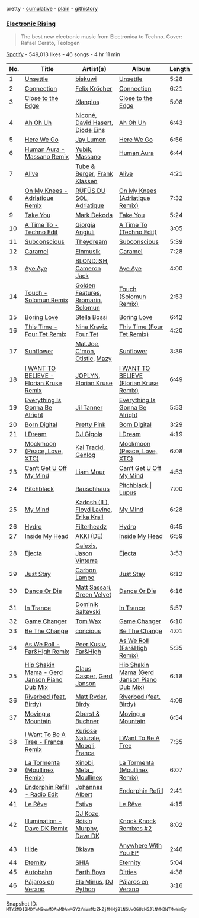 pretty - [cumulative](/playlists/cumulative/37i9dQZF1DX8AliSIsGeKd.md) - [plain](/playlists/plain/37i9dQZF1DX8AliSIsGeKd) - [githistory](https://github.githistory.xyz/mackorone/spotify-playlist-archive/blob/main/playlists/plain/37i9dQZF1DX8AliSIsGeKd)

### [Electronic Rising](https://open.spotify.com/playlist/37i9dQZF1DX8AliSIsGeKd)

> The best new electronic music from Electronica to Techno\. Cover: Rafael Cerato, Teologen

[Spotify](https://open.spotify.com/user/spotify) - 549,013 likes - 46 songs - 4 hr 11 min

| No. | Title | Artist(s) | Album | Length |
|---|---|---|---|---|
| 1 | [Unsettle](https://open.spotify.com/track/3V19UAFpzm9U4C8hDT1IPh) | [biskuwi](https://open.spotify.com/artist/2wdY7YDYVddKtVbbgh1fCT) | [Unsettle](https://open.spotify.com/album/7N2bpwShKs3kkbT3nS7RYd) | 5:28 |
| 2 | [Connection](https://open.spotify.com/track/7x5EJiMQcdxZFH2kDzF9SN) | [Felix Kröcher](https://open.spotify.com/artist/6lDsCwKwjMQAmR2ueIGUGJ) | [Connection](https://open.spotify.com/album/3f9QRfeqrQZZTBXy5ZHad7) | 6:21 |
| 3 | [Close to the Edge](https://open.spotify.com/track/5QC6Ze5kjWoFr3xHOXhx1N) | [Klanglos](https://open.spotify.com/artist/1jV311C5ADuBqCPpprsjUp) | [Close to the Edge](https://open.spotify.com/album/6fDQUCufTFl072nXDT54Hm) | 5:08 |
| 4 | [Ah Oh Uh](https://open.spotify.com/track/1CySFxnVmZ4ss602pZ1syF) | [Niconé](https://open.spotify.com/artist/70s3JhU9Ai0cIowagibjNI), [David Hasert](https://open.spotify.com/artist/5k3tGz3uryhQGnQryA2b6d), [Diode Eins](https://open.spotify.com/artist/6SDn6pAFOILXizOex6vrRr) | [Ah Oh Uh](https://open.spotify.com/album/5PyaZzom3Pfl2jNZZOh8Q0) | 6:43 |
| 5 | [Here We Go](https://open.spotify.com/track/6GoOF1Ao8tu8BFwBGSbwdV) | [Jay Lumen](https://open.spotify.com/artist/6rxmj7vNEofe96g84qMWoV) | [Here We Go](https://open.spotify.com/album/45g34pO040lSS6mKtrxRmG) | 6:56 |
| 6 | [Human Aura \- Massano Remix](https://open.spotify.com/track/2b0eZppcdEDh0NvMPHrlgv) | [Yubik](https://open.spotify.com/artist/4rQiYfSqmicW55TlG6vjK7), [Massano](https://open.spotify.com/artist/6htWLP8aiuf19FYMA4VQAZ) | [Human Aura](https://open.spotify.com/album/0loNravFAcXbiWG50QZzk8) | 6:44 |
| 7 | [Alive](https://open.spotify.com/track/26To29L2K4hJtH4wMg5eKA) | [Tube & Berger](https://open.spotify.com/artist/32wcuqRxZuBY5HbH1bWa8h), [Frank Klassen](https://open.spotify.com/artist/7j2H61AQsVF7TUjBPoknSp) | [Alive](https://open.spotify.com/album/7LgqFEW8MClHIvX9EwJU9W) | 4:21 |
| 8 | [On My Knees \- Adriatique Remix](https://open.spotify.com/track/7MbfrPIsgFDVJifA7p7Evk) | [RÜFÜS DU SOL](https://open.spotify.com/artist/5Pb27ujIyYb33zBqVysBkj), [Adriatique](https://open.spotify.com/artist/02DWGcShQivFepRvGJ7xhB) | [On My Knees \(Adriatique Remix\)](https://open.spotify.com/album/3AKto0kGctRc516VlXLJQr) | 7:32 |
| 9 | [Take You](https://open.spotify.com/track/6CWvElMTKXAZ1jTrqHczPz) | [Mark Dekoda](https://open.spotify.com/artist/3FzG2HgsgPRfwpX1qSK1g8) | [Take You](https://open.spotify.com/album/0GtlyPeJ3UhVY5yX2JVlzP) | 5:24 |
| 10 | [A Time To \- Techno Edit](https://open.spotify.com/track/6NmPeSdPXUc7EeMZJCpqAg) | [Giorgia Angiuli](https://open.spotify.com/artist/4iHnLagnnmgiIwMSm1wuTq) | [A Time To \(Techno Edit\)](https://open.spotify.com/album/272175FobKBZ9rQzsmFzaD) | 3:05 |
| 11 | [Subconscious](https://open.spotify.com/track/5R8PgzKg69PUSLxb2CDgzT) | [Theydream](https://open.spotify.com/artist/5dNuHnFp9DGGOxoQx1WB5v) | [Subconscious](https://open.spotify.com/album/5GuHgCcoVrDmGYnpPprN0S) | 5:39 |
| 12 | [Caramel](https://open.spotify.com/track/6SWaPVw1U27HKNQ1311hSL) | [Einmusik](https://open.spotify.com/artist/1LXTXZjheh25pXMEUT9iC1) | [Caramel](https://open.spotify.com/album/2t96IikgoOKzS0FF74gtJC) | 7:28 |
| 13 | [Aye Aye](https://open.spotify.com/track/3ZnHoSCItVMbFU8FhdjS7B) | [BLOND:ISH](https://open.spotify.com/artist/6zsJjoCtL1WByG0VsuFWzR), [Cameron Jack](https://open.spotify.com/artist/3ZziXomLvLKvBpTDzxcypH) | [Aye Aye](https://open.spotify.com/album/5RK1I6kgXh0Hkkl034kltc) | 4:00 |
| 14 | [Touch \- Solomun Remix](https://open.spotify.com/track/6JjWBvHpTLT9ngwr75i5pt) | [Golden Features](https://open.spotify.com/artist/2SrWifjYv7b5tR8EzEmn1x), [Rromarin](https://open.spotify.com/artist/4JEwT8UJ2ihmM7xWjrtPqP), [Solomun](https://open.spotify.com/artist/5wJK4kQAkVGjqM9x46KQOC) | [Touch \(Solomun Remix\)](https://open.spotify.com/album/3OzCCg2DJ8wpKZQzoXm5Kq) | 2:53 |
| 15 | [Boring Love](https://open.spotify.com/track/0wE8LMLJQHuMtWHMxyhjpa) | [Stella Bossi](https://open.spotify.com/artist/3mRoki0oqjOZy7pXCd2cSz) | [Boring Love](https://open.spotify.com/album/4Ew2yxuWJjFEgymYZbT73b) | 6:42 |
| 16 | [This Time \- Four Tet Remix](https://open.spotify.com/track/1x62N4B6k427U5Oj2aFxRY) | [Nina Kraviz](https://open.spotify.com/artist/1oZmFNkGAT93yD1xX4vTRE), [Four Tet](https://open.spotify.com/artist/7Eu1txygG6nJttLHbZdQOh) | [This Time \(Four Tet Remix\)](https://open.spotify.com/album/0GY2LOgXecSnpqFTLxnmhb) | 4:20 |
| 17 | [Sunflower](https://open.spotify.com/track/5vJGXwfzpam9FJi5buWKed) | [Mat.Joe](https://open.spotify.com/artist/38jpuy3yt3QIxQ8Fn1HTeJ), [C'mon](https://open.spotify.com/artist/6x4QkA6MiOZx0uWMOa8394), [Otistic](https://open.spotify.com/artist/6i6sCJwxvOeJWWivhbaRUd), [Mazy](https://open.spotify.com/artist/4WMADzlMfGO7djHGfBAIKU) | [Sunflower](https://open.spotify.com/album/0hmNprXazlsuIpupWZNfdn) | 3:39 |
| 18 | [I WANT TO BELIEVE \- Florian Kruse Remix](https://open.spotify.com/track/50KmwTpL8ZBOzMdnljczXb) | [JOPLYN](https://open.spotify.com/artist/32Jt1AK733JbFR82hEZ0Ih), [Florian Kruse](https://open.spotify.com/artist/7GhGgxIAhzJxZXvF1bEYZ8) | [I WANT TO BELIEVE \(Florian Kruse Remix\)](https://open.spotify.com/album/2NZl34kEkgtDbNZRvU7F9Z) | 6:49 |
| 19 | [Everything Is Gonna Be Alright](https://open.spotify.com/track/36pZvURCrdUt9Nvip1Qj7o) | [Jil Tanner](https://open.spotify.com/artist/6S9C7LP9TXbeJhoV18RmEK) | [Everything Is Gonna Be Alright](https://open.spotify.com/album/4ajpsbkQhaZVfnnmJez6LE) | 5:53 |
| 20 | [Born Digital](https://open.spotify.com/track/0vJDUTcjwCclZhE3oqNCiV) | [Pretty Pink](https://open.spotify.com/artist/78GHS9zWXcj8tBke222g5N) | [Born Digital](https://open.spotify.com/album/0Rc7DxnxrgAUZhS9xw1pYb) | 3:29 |
| 21 | [I Dream](https://open.spotify.com/track/11sYiWOe56kOdOxD8qfEgG) | [DJ Gigola](https://open.spotify.com/artist/7feJmqQ32fTIPKBmPXwHXf) | [I Dream](https://open.spotify.com/album/7IYT4bhpWWsBMNaFPf72fc) | 4:19 |
| 22 | [Mockmoon \(Peace, Love, XTC\)](https://open.spotify.com/track/1X4gELOOeBfWVp1dj7ycFO) | [Kai Tracid](https://open.spotify.com/artist/0frSMmZSEdr8pVRi8PBSwF), [Genlog](https://open.spotify.com/artist/3fzP4AxJEAIgQ6QgItTzJ3) | [Mockmoon \(Peace, Love, XTC\)](https://open.spotify.com/album/1PqcQOQlifaSVhPMAN6JsZ) | 6:08 |
| 23 | [Can‘t Get U Off My Mind](https://open.spotify.com/track/4EL3DZdHxBVN7eO0uPBRjs) | [Liam Mour](https://open.spotify.com/artist/5XaT1otgH5hpyqjkDbt8d0) | [Can‘t Get U Off My Mind](https://open.spotify.com/album/7JcUNatdio8RTezszTdXKd) | 4:53 |
| 24 | [Pitchblack](https://open.spotify.com/track/6GmKCDCug0MntvzR8flnb2) | [Rauschhaus](https://open.spotify.com/artist/5Mxbf9xF3V5bIL5l0xHdzM) | [Pitchblack \| Lupus](https://open.spotify.com/album/5xbLIFCB2DXv6rX1mxgK1y) | 7:00 |
| 25 | [My Mind](https://open.spotify.com/track/6dKA9TVqMQRlBYdR5rcSpR) | [Kadosh \(IL\)](https://open.spotify.com/artist/3e1Dyl2ZhXliPe3Mls724W), [Floyd Lavine](https://open.spotify.com/artist/5VjxZ6Ik0cmnVlXZ3in6nw), [Erika Krall](https://open.spotify.com/artist/1mFosR8GfDea3Vvdfcz48W) | [My Mind](https://open.spotify.com/album/5KfHfNi0qULYg2NBNlfgOx) | 6:28 |
| 26 | [Hydro](https://open.spotify.com/track/0nmNR0KNc1in7qBGXmzEZY) | [Filterheadz](https://open.spotify.com/artist/6XqUjMGrl5jFwwyQ6hheit) | [Hydro](https://open.spotify.com/album/2CYt7WOUAFdAOBYwPuJGLL) | 6:45 |
| 27 | [Inside My Head](https://open.spotify.com/track/3YR7XdHKPA21815NjqWZeB) | [AKKI \(DE\)](https://open.spotify.com/artist/0hReHYoLJG38QBwYIZ8zKs) | [Inside My Head](https://open.spotify.com/album/4hviWBBIv5SqDae4nljvEc) | 6:59 |
| 28 | [Ejecta](https://open.spotify.com/track/73rwSCAYLHj0inu9Be7ER7) | [Galexis](https://open.spotify.com/artist/6ydngh1ULBhKlPd1ntB92h), [Jason Vinterra](https://open.spotify.com/artist/7KfOlABKFK24zk8eOq53sM) | [Ejecta](https://open.spotify.com/album/4fwJi68XiiZJIgpdyTOl4t) | 3:53 |
| 29 | [Just Stay](https://open.spotify.com/track/2xerM05DvoPwjjU7A6Nf6E) | [Carbon](https://open.spotify.com/artist/5BSvQ8klrDFPpCJ3TujFoK), [Lampe](https://open.spotify.com/artist/7hvD2Cs8fbF3HvhQCmV3xq) | [Just Stay](https://open.spotify.com/album/3ICIxhIjalYHcf1slfsD64) | 6:12 |
| 30 | [Dance Or Die](https://open.spotify.com/track/0bf5Jsf2DzO8TXuV5eEDPE) | [Matt Sassari](https://open.spotify.com/artist/21dVknSLCsK37cWozWDZZS), [Green Velvet](https://open.spotify.com/artist/3ABaec4jjl95VqmG1iD4k2) | [Dance Or Die](https://open.spotify.com/album/02dDeBJv14dvvF6p4kXVlR) | 6:16 |
| 31 | [In Trance](https://open.spotify.com/track/3YcuaBQ6HJGwPPmiJ2UEiL) | [Dominik Saltevski](https://open.spotify.com/artist/5SRcKErsuBLiDZDfFtOBGN) | [In Trance](https://open.spotify.com/album/2kbVZWawvUewEVkbuNhri7) | 5:57 |
| 32 | [Game Changer](https://open.spotify.com/track/4aDDTscnZVexyySUwxrZT8) | [Tom Wax](https://open.spotify.com/artist/1b0WGyps7QC5KqSSq57wXX) | [Game Changer](https://open.spotify.com/album/5G1gCcY4K6dDeXdChh6JOE) | 6:10 |
| 33 | [Be The Change](https://open.spotify.com/track/4aibXK1Ions27oyqdJLkVf) | [concious](https://open.spotify.com/artist/7AZKqpYQSQoUoylF3cIJ37) | [Be The Change](https://open.spotify.com/album/2p5EwIEGE8bKVGqr2QcdWC) | 4:01 |
| 34 | [As We Roll \- Far&High Remix](https://open.spotify.com/track/6poBVRyvINYAMMxNGkgvNg) | [Peer Kusiv](https://open.spotify.com/artist/0yTV2etph4xN8PXPLPeEG5), [Far&High](https://open.spotify.com/artist/7DEuf4iD1rRxpszUW1MDdP) | [As We Roll \(Far&High Remix\)](https://open.spotify.com/album/6xwVI1IwshwETTPpjBAt3R) | 5:35 |
| 35 | [Hip Shakin Mama \- Gerd Janson Piano Dub Mix](https://open.spotify.com/track/3CU1uuYUjBsbA2JwH21lZv) | [Claus Casper](https://open.spotify.com/artist/1asQbSi83hmInBcUB9z6oi), [Gerd Janson](https://open.spotify.com/artist/4jLpm91Tyk2TRgv43bMfZO) | [Hip Shakin Mama \(Gerd Janson Piano Dub Mix\)](https://open.spotify.com/album/0KGJqlbuBur7hekRXRF3TQ) | 6:18 |
| 36 | [Riverbed \(feat\. Birdy\)](https://open.spotify.com/track/6GaWzv1cSgyUCuncicStu5) | [Matt Ryder](https://open.spotify.com/artist/0hySaVBazHTHIRvnsxGvHx), [Birdy](https://open.spotify.com/artist/2WX2uTcsvV5OnS0inACecP) | [Riverbed \(feat\. Birdy\)](https://open.spotify.com/album/0szWQ0KtokRB3mpiSTDUR2) | 4:09 |
| 37 | [Moving a Mountain](https://open.spotify.com/track/4X3C5BK834jOAnmLxu5KJW) | [Oberst & Buchner](https://open.spotify.com/artist/6c6I6loLZeoagmF9nfAXJw) | [Moving a Mountain](https://open.spotify.com/album/5mZPMMGTqnotFNHHs6XpsW) | 6:54 |
| 38 | [I Want To Be A Tree \- Franca Remix](https://open.spotify.com/track/1sEl6Uga1CfJbkoYd3Dwy2) | [Kuriose Naturale](https://open.spotify.com/artist/3MMmLH0WVlNkJG84bMT5Bq), [Moogli](https://open.spotify.com/artist/6ftRDyQphACQ9Jm7DF9DdV), [Franca](https://open.spotify.com/artist/0T9mocL0H8qcDBnmJVc1gC) | [I Want To Be A Tree](https://open.spotify.com/album/0LxG0GMJGD9qLFQz3BLe00) | 7:35 |
| 39 | [La Tormenta \(Moullinex Remix\)](https://open.spotify.com/track/0ld7Mr3rt9LRCnwU2xj5nF) | [Xinobi](https://open.spotify.com/artist/1w7cucUEPR1Yq9g03g6T8m), [Meta\_](https://open.spotify.com/artist/4b2jMQx1533SIiypVXVJ8J), [Moullinex](https://open.spotify.com/artist/1XFbnj1jNNzzyg46ni3dnr) | [La Tormenta \(Moullinex Remix\)](https://open.spotify.com/album/2sKusAfgYuTy4EVh9DoYul) | 6:07 |
| 40 | [Endorphin Refill \- Radio Edit](https://open.spotify.com/track/52KFMxNkqqaPSTKGPkKzZK) | [Johannes Albert](https://open.spotify.com/artist/5FMcKm7A4LRwIJnkzuKZFt) | [Endorphin Refill](https://open.spotify.com/album/0pkQW91Vvht2zKQ2LQRJyU) | 2:41 |
| 41 | [Le Rêve](https://open.spotify.com/track/4Y6cZINkRQ8k6r8RqtvKyq) | [Estiva](https://open.spotify.com/artist/1ltDgA6tV4utKM6y1BOYIE) | [Le Rêve](https://open.spotify.com/album/2ZPGQQjq29FGoEgvKTJjTA) | 4:15 |
| 42 | [Illumination \- Dave DK Remix](https://open.spotify.com/track/6w73qvsDYuC9gaemKEPy7m) | [DJ Koze](https://open.spotify.com/artist/1kR99O4MgSTasyeJh8UFCg), [Róisín Murphy](https://open.spotify.com/artist/3qwabfaWewpfli7hMNM3O8), [Dave DK](https://open.spotify.com/artist/0tkgaQKFblaI5WZaV8WPA1) | [Knock Knock Remixes \#2](https://open.spotify.com/album/12yHsPL1O6sB3PpD0fKh1X) | 8:02 |
| 43 | [Hide](https://open.spotify.com/track/0I8H8HcTJ40dfc0IyYp65F) | [Bklava](https://open.spotify.com/artist/71t5uC7AYxisT7Z55Y2Kqd) | [Anywhere With You EP](https://open.spotify.com/album/5So0sPYfpNBhyNpvQOjnVi) | 2:46 |
| 44 | [Eternity](https://open.spotify.com/track/1ve3OSyh2xW057WzVEhFB6) | [SHIA](https://open.spotify.com/artist/54SlYcWjFlFHTH9pPsm4oo) | [Eternity](https://open.spotify.com/album/2JPF6J2tM2u8QFgFTfk9pz) | 5:04 |
| 45 | [Autobahn](https://open.spotify.com/track/3S3ApUC98oFhwIpHAg1JVo) | [Earth Boys](https://open.spotify.com/artist/03CK8N8CSSPg3ZFEmkGCpR) | [Ditties](https://open.spotify.com/album/4jenD9Y7H3fiRsxV7HZkto) | 4:38 |
| 46 | [Pájaros en Verano](https://open.spotify.com/track/13T0NsBgMUpCQIPvpEWWTq) | [Ela Minus](https://open.spotify.com/artist/4rdJkXHNrMgowlwUdQAg8T), [DJ Python](https://open.spotify.com/artist/1LoZxxInSyuVFKSMAB4BPl) | [Pájaros en Verano](https://open.spotify.com/album/2LZp9KgxfRodgUI4NbKvWS) | 3:16 |

Snapshot ID: `MTY2MDI2MDYwMSwwMDAwMDAwMGY2YmVmMzZkZjM4MjBlNGUwOGUzMGJlNWM3NTMwYmEy`
